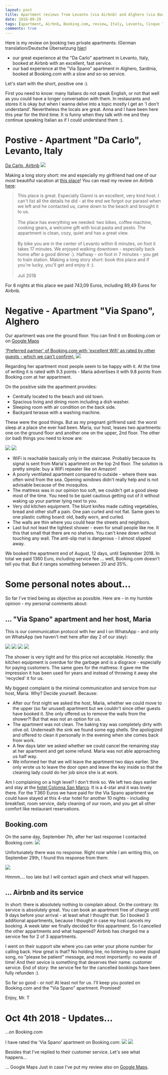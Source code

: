 ```yaml
---
layout: post
title: Apartment reviews from Levanto (via Airbnb) and Alghero (via Booking.com), Italy.
date: 2018-09-29
tags: [apartment, Airbnb, Booking.com, review, Italy, Levanto, Cinque Terre, Alghero, Sardinia]
comments: true
---
```


Here is my review on booking two private apartments: (German translation/Deutsche Übersetzung [hier](https://translate.google.com/translate?hl=en&sl=en&tl=de&u=https%3A%2F%2Ftaitruong.github.io%2Fmr-t.org%2F2018%2F09%2F29%2Fapartment-reviews-in-levanto-and-alghero-italy%2F))
- our great experience at the "Da Carlo" apartment in Levanto, Italy, booked at Airbnb with an excellent, fast service.
- our bad experience at the "Via Spano" apartment in Alghero, Sardinia, booked at Booking.com with a slow and so-so service.


Let's start with the short, positive one :).

First you need to know: many Italians do not speak English, or not that well as you could have a longer conversation with them. In restaurants and stores it is okay but when I wanna delve into a topic mostly I get an 'I don't understand'. Nevertheless the locals are great. Anna and I have been here this year for the third time. It is funny when they talk with me and they continue speaking Italian as if I could understand them :).

# Postive - Apartment "Da Carlo", Levanto, Italy

[Da Carlo, Airbnb](https://www.airbnb.com/rooms/19291856)
<img class="image fit" src="{{site.baseurl}}/images/2018-09-29-da-carlo-apartment-airbnb.png">

Making a long story short: me and especially my girlfriend had one of our most beautiful vacation at [this place](https://goo.gl/maps/BbFV3kUi93B2)! You can read my review on Airbnb [here](https://www.airbnb.de/users/reviews/66687080):

> This place is great. Especially Gianni is an excellent, very kind host. I can't list all the details he did - at the end we forgot our parasol when we left and he contacted us, came down to the beach and brought it to us.<br><br>
> The place has everything we needed: two bikes, coffee machine, cooking gears, a welcome gift with local pasta and pesto. The appartment is clean, cozy, quiet and has a great view.<br><br>
> By bike you are in the center of Levanto within 6 minutes, on foot it takes 17 minutes. We enjoyed walking downtown - especially back home after a good dinner :). Halfway - on foot in 7 minutes - you get to train station. Making a long story short: book this place and if you're lucky, you'll get and enjoy it :).
> <br><br>
> Juli 2018

For 8 nights at this place we paid 743,09 Euros, including 89,49 Euros for Airbnb.

# Negative - Apartment "Via Spano", Alghero

Our apartment was one the ground floor. You can find it on Booking.com or on [Google Maps](https://goo.gl/maps/CJ9iKWLaFuM2)

['Preferred partner' of Booking.com with 'excellent Wifi' as rated by other guests - which we can't confirm).](https://www.booking.com/hotel/it/apartment-spano.html)
<img class="image fit" src="{{site.baseurl}}/images/2018-09-29-booking.com-apartment-overview.png">

Regarding her apartment most people seem to be happy with it. At the time of writing it is rated with 9.3 points - Maria advertises it with 9.8 points from Booking.com at her appartment. 

On the positive side the apartment provides:
+ Centrally located to the beach and old town.
+ Spacious living and dining room including a dish washer.
+ Sleeping room with air condition on the back side.
+ Backyard terasse with a washing machine.

These were the good things. But as my pregnant girlfriend said: the worst sleep at a place she ever had been. Maria, our host, leases two apartments: one on the ground floor and another one on the upper, 2nd floor. The other (or bad) things you need to know are:

<img class="image fit" src="{{site.baseurl}}/images/2018-09-29-Via-Spano-apartment1.jpg">
<img class="image fit" src="{{site.baseurl}}/images/2018-09-29-Via-Spano-apartment2.jpg">

- WiFi is reachable basically only in the staircase. Probably because its signal is sent from Maria's apartment on the top 2rd floor. The solution is pretty simple: buy a WiFi repeater like on Amazon!
- A poorly ventilated apartment compared to outside - where there was often wind from the sea. Opening windows didn't really help and is not advisable because of the mosquitos.
- The mattress was in our opinion too soft, we couldn't get a good sleep most of the time. You need to be quiet cautious getting out of it without waking up your partner lying next to you.
- Very old kitchen equipment. The blunt knifes made cutting vegetables, bread and other stuff a pain. One pan curled and not flat. Same goes to one plastic cutting board: old, badly worn, and curled.
- The walls are thin where you could hear the streets and neighbors.
- Last but not least the tightest shower - even for small people like me. It this that small that there are no shelves. You can't knee down without touching any wall. The anti-slip mat is dangerous - I almost slipped away.

We booked the apartment end of August, 12 days, until September 2018. In total we paid 1360 Euro, including service fee ... well, Booking.com doesn't tell you that. But it ranges something between 20 and 35%.

# Some personal notes about...

So far I've tried being as objective as possible. Here are - in my humble opinion - my personal comments about:

## ... "Via Spano" apartment and her host, Maria

This is our communication protocol with her and I on WhatsApp - and only on WhatsApp (we haven't met here after day 2 of our stay):

<img class="image fit" src="{{site.baseurl}}/images/2018-09-29-whatsapp-protocol1.png">
<img class="image fit" src="{{site.baseurl}}/images/2018-09-29-whatsapp-protocol2.png">
<img class="image fit" src="{{site.baseurl}}/images/2018-09-29-whatsapp-protocol3.png">
<img class="image fit" src="{{site.baseurl}}/images/2018-09-29-whatsapp-protocol4.png">

The shower is very tight and for this price not acceptable. Honestly: the kitchen equipment is overdue for the garbage and is a disgrace - especially for paying customers. The same goes for the mattress: it gave me the impression it has been used for years and instead of throwing it away she 'recycled' it for us.

My biggest complaint is the minimal communication and service from our host, Maria. Why? Decide yourself. Because:

- After our first night we asked the host, Maria, whether we could move to the upper (so far unused) apartment but we couldn't since other guests have booked it. She only offered us to remove the walls from the shower?! But that was not an option for us.
- The apartment was not clean. The baking tray was completely dirty with olive oil. Underneath the sink we found some egg shells. She apologized and offered to clean it personally in the evening when she comes back from work.
- A few days later we asked whether we could cancel the remaining stay at her apartment and get some refund. Maria was not able approaching us half way.
- We informed her that we will leave the apartment two days earlier. She only wrote us to leave the door open and leave the key inside so that the cleaning lady could do her job since she is at work.

Am I complaining on a high level? I don't think so. We left two days earlier and stay at the [hotel Colonna San Marco](https://www.booking.com/hotel/it/hotelsanmarcoportorotondo.html). It is a 4-star and it was lovely there. For the 1'360 Euros we have paid for the Via Spano apartment we could have stayed at this 4-star hotel for another 10 nights - including breakfast, room service, daily cleaning of our room, and you get all other comfort like restaurant reservations.

## Booking.com

On the same day, September 7th, after her last response I contacted Booking.com:
<img class="image fit" src="{{site.baseurl}}/images/2018-09-29-booking.com-email.png">

Unfortunately there was no response. Right now while I am writing this, on September 29th, I found this response from them:

<img class="image fit" src="{{site.baseurl}}/images/2018-09-29-booking.com-email-response.png">

Hmmm.... too late but I will contact again and check what will happen.

## ... Airbnb and its service

In short: there is absolutely nothing to complain about. On the contrary: its service is absolutely great. You can book an apartment free of charge until 9 days before your arrival - at least what I thought that. So I booked 3 additional appartments, because I thought in case my host cancels my booking. A week later we finally decided for this appartment. So I cancelled the other appartments and what happened? Airbnb has charged me a service fee for 2 of 3 appartments.

I went on their support site where you can enter your phone number for calling back. How great is that? No holding line, no listening to some stupid song, no "please be patient" message, and most importantly: no waste of time! And their sevice is something that deserves their name: customer service. End of story: the service fee for the cancelled bookings have been fully refunden :).

So far so good - or not! At least not for us. I'll keep you posted on Booking.com and the "Via Spano" apartment. Promised!

Enjoy, Mr. T

# Oct 4th 2018 - Updates...

...on Booking.com

I have rated the 'Via Spano' apartment on Booking.com:
<img class="image fit" src="{{site.baseurl}}/images/2018-10-04-booking_review2.png">
<img class="image fit" src="{{site.baseurl}}/images/2018-10-04-booking_review1.png">

Besides that I've replied to their customer service. Let's see what happens...

... Google Maps
Just in case I've put my review also on [Google Maps](https://goo.gl/maps/mjB8hx93RLq).
